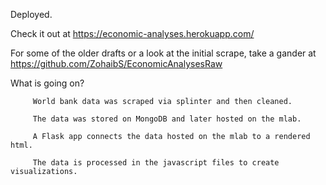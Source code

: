 Deployed.

Check it out at https://economic-analyses.herokuapp.com/

For some of the older drafts or a look at the initial scrape, take a gander at https://github.com/ZohaibS/EconomicAnalysesRaw

What is going on? 

         World bank data was scraped via splinter and then cleaned. 

         The data was stored on MongoDB and later hosted on the mlab.
         
         A Flask app connects the data hosted on the mlab to a rendered html.
         
         The data is processed in the javascript files to create visualizations.
